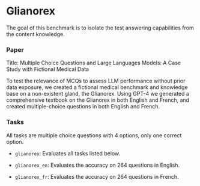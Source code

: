 # Glianorex

The goal of this benchmark is to isolate the test answering capabilities from the content knowledge.

### Paper

Title: Multiple Choice Questions and Large Languages Models: A Case Study with Fictional Medical Data

To test the relevance of MCQs to assess LLM performance without prior data exposure, we created a fictional medical benchmark and knowledge base on a non-existent gland, the Glianorex. Using GPT-4 we generated a comprehensive textbook on the Glianorex in both English and French, and created multiple-choice questions in both English and French.

### Tasks

All tasks are multiple choice questions with 4 options, only one correct option.

- `glianorex`: Evaluates all tasks listed below.

- `glianorex_en`: Evaluates the accuracy on 264 questions in English. 
- `glianorex_fr`: Evaluates the accuracy on 264 questions in French. 
